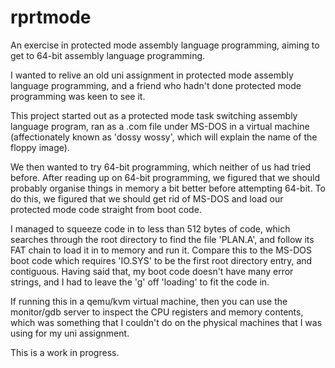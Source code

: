 # rprtmode
An exercise in protected mode assembly language programming, aiming to get to 64-bit assembly language programming.

I wanted to relive an old uni assignment in protected mode assembly language programming, and a friend who hadn't done protected mode programming was keen to see it.

This project started out as a protected mode task switching assembly language program, ran as a .com file under MS-DOS in a virtual machine (affectionately known as 'dossy wossy', which will explain the name of the floppy image).

We then wanted to try 64-bit programming, which neither of us had tried before. After reading up on 64-bit programming, we figured that we should probably organise things in memory a bit better before attempting 64-bit. To do this, we figured that we should get rid of MS-DOS and load our protected mode code straight from boot code.

I managed to squeeze code in to less than 512 bytes of code, which searches through the root directory to find the file 'PLAN.A', and follow its FAT chain to load it in to memory and run it. Compare this to the MS-DOS boot code which requires 'IO.SYS' to be the first root directory entry, and contiguous. Having said that, my boot code doesn't have many error strings, and I had to leave the 'g' off 'loading' to fit the code in.

If running this in a qemu/kvm virtual machine, then you can use the monitor/gdb server to inspect the CPU registers and memory contents, which was something that I couldn't do on the physical machines that I was using for my uni assignment.

This is a work in progress.
